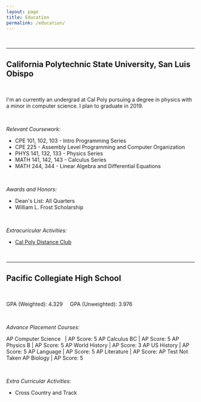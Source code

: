 ```yaml
---
layout: page
title: Education
permalink: /education/
---
```


<br>

***

## __California Polytechnic State University, San Luis Obispo__

<br>

I'm an currently an undergrad at Cal Poly pursuing a degree in physics with a minor in computer science. I plan to graduate in 2019.

<br>

*Relevant Coursework:*

- CPE 101, 102, 103 - Intro Programming Series
- CPE 225 - Assembly Level Programming and Computer Organization
- PHYS 141, 132, 133 - Physics Series
- MATH 141, 142, 143 - Calculus Series
- MATH 244, 344 - Linear Algebra and Differential Equations

<br>

*Awards and Honors:*

- Dean's List: All Quarters
- William L. Frost Scholarship

<br>

*Extracuricular Activities:*

- [Cal Poly Distance Club](http://cpdistanceclub.com/)

<br>

***

## __Pacific Collegiate High School__

<br>

GPA (Weighted): 4.329  &nbsp; &nbsp; GPA (Unweighted): 3.976


<br>

 *Advance Placement Courses:*

  AP Computer Science &nbsp; | AP Score: 5
  AP Calculus BC        | AP Score: 5
  AP Physics B          | AP Score: 5
  AP World History      | AP Score: 3
  AP US History         | AP Score: 5
  AP Language           | AP Score: 5
  AP Literature         | AP Score: AP Test Not Taken
  AP Biology            | AP Score: 5

<br>

*Extra Curricular Activities:*

- Cross Country and Track
